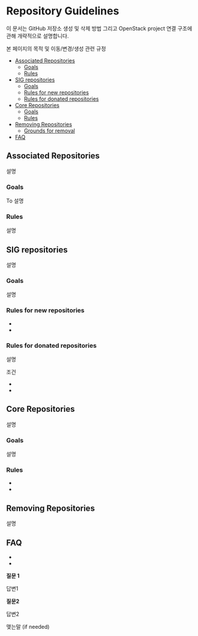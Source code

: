 # Repository Guidelines

이 문서는 GitHub 저장소 생성 및 삭제 방법 그리고  OpenStack project 연결 구조에 관해 개략적으로 설명합니다. 

 본 페이지의 목적 및 이동/변경/생성 관련 규정


- [Associated Repositories](#associated-repositories)
  * [Goals](#goals)
  * [Rules](#rules)
- [SIG repositories](#sig-repositories)
  * [Goals](#goals-1)
  * [Rules for new repositories](#rules-for-new-repositories)
  * [Rules for donated repositories](#rules-for-donated-repositories)
- [Core Repositories](#core-repositories)
  * [Goals](#goals-2)
  * [Rules](#rules-1)
- [Removing Repositories](#removing-repositories)
  * [Grounds for removal](#grounds-for-removal)
- [FAQ](#faq)

## Associated Repositories

설명 


### Goals

To
설명


### Rules

설명


## SIG repositories


설명

### Goals

설명

### Rules for new repositories

   *
   *
   
### Rules for donated repositories

설명 

조건 

   * 
   *


## Core Repositories

설명

### Goals

설명

### Rules

   * 
   *

## Removing Repositories
설명


## FAQ
   * 
   *


**질문 1**

 답변1


**질문2**

 답변2




맺는말 (if needed) 



